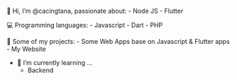 👋  Hi, I’m @cacingtana, passionate about:
    - Node JS
    - Flutter
    
💻 Programming languages:
    - Javascript
    - Dart
    - PHP
    
 🚀 Some of my projects:
    - Some Web Apps base on Javascript & Flutter apps 
    - My Website
    
- 🌱 I’m currently learning ...
    - Backend 


